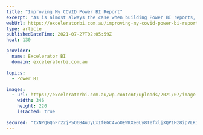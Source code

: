 ```yaml
---
title: "Improving My COVID Power BI Report"
excerpt: "As is almost always the case when building Power BI reports, the first version is just the start of the journey, not the final destination. This article is a follow up from last week where I showed you how I built my COVID Power BI report from scratch. This week [...]Read More »"
webUrl: https://exceleratorbi.com.au/improving-my-covid-power-bi-report/
type: article
publishedDateTime: 2021-07-27T02:05:59Z
heat: 130

provider:
  name: Excelerator BI
  domain: exceleratorbi.com.au

topics:
  - Power BI

images:
  - url: https://exceleratorbi.com.au/wp-content/uploads/2021/07/image.png
    width: 346
    height: 220
    isCached: true

secured: "txNPQGQnFr22jP5O6B4uJyLxIfGGC4voOEWKXe0Ly8TefxljXQP1Hz8ip7LK1/a6lzVXIHF4oIJ0pREPTbFNfQ95ckpnJdmymu15+XePsg8P+QGlSnHj/WK860e9scJCMngdz2/ru/0t+v5NBzt1lBd4aZae7aUnB7jdFphnQ/WnHz8Kj7CUhM9N5U9v0PlcmZ9m1gfJN18Kk+VN1TixluU8IZRubtMc5GlljIdnq9u91dcgmRb3gm6McIwxE++o6SdXt183+pUip6RkDLZW3M2cCnBd0DjobmbMgeXDhgVTT+yQm99bRJXeKPVMkrwOfb0P9ZSsMDCxCch8//bvbY4B35v+33VdFznXw5QdNxo=;KSZo/4DC43a8hMzZ6klTSQ=="
---
```


